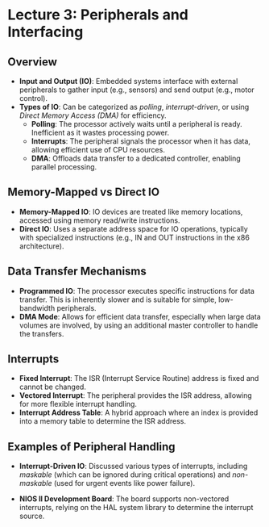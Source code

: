 <!-- lecture3_peripherals.qmd -->

# Lecture 3: Peripherals and Interfacing

## Overview
- **Input and Output (IO)**: Embedded systems interface with external peripherals to gather input (e.g., sensors) and send output (e.g., motor control).
- **Types of IO**: Can be categorized as *polling*, *interrupt-driven*, or using *Direct Memory Access (DMA)* for efficiency.
  - **Polling**: The processor actively waits until a peripheral is ready. Inefficient as it wastes processing power.
  - **Interrupts**: The peripheral signals the processor when it has data, allowing efficient use of CPU resources.
  - **DMA**: Offloads data transfer to a dedicated controller, enabling parallel processing.

## Memory-Mapped vs Direct IO
- **Memory-Mapped IO**: IO devices are treated like memory locations, accessed using memory read/write instructions.
- **Direct IO**: Uses a separate address space for IO operations, typically with specialized instructions (e.g., IN and OUT instructions in the x86 architecture).

## Data Transfer Mechanisms
- **Programmed IO**: The processor executes specific instructions for data transfer. This is inherently slower and is suitable for simple, low-bandwidth peripherals.
- **DMA Mode**: Allows for efficient data transfer, especially when large data volumes are involved, by using an additional master controller to handle the transfers.

## Interrupts
- **Fixed Interrupt**: The ISR (Interrupt Service Routine) address is fixed and cannot be changed.
- **Vectored Interrupt**: The peripheral provides the ISR address, allowing for more flexible interrupt handling.
- **Interrupt Address Table**: A hybrid approach where an index is provided into a memory table to determine the ISR address.

## Examples of Peripheral Handling
- **Interrupt-Driven IO**: Discussed various types of interrupts, including *maskable* (which can be ignored during critical operations) and *non-maskable* (used for urgent events like power failure).

- **NIOS II Development Board**: The board supports non-vectored interrupts, relying on the HAL system library to determine the interrupt source.